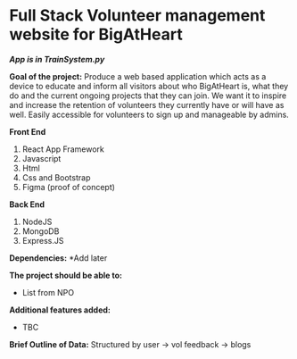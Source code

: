# Full Stack Volunteer management website for BigAtHeart
***App is in TrainSystem.py***

**Goal of the project:** 
Produce a web based application which acts as a device to educate and inform all visitors about who BigAtHeart is, what they do and the current ongoing projects that they can join.
We want it to inspire and increase the retention of volunteers they currently have or will have as well.
Easily accessible for volunteers to sign up and manageable by admins.

**Front End** 
1. React App Framework
2. Javascript
3. Html
4. Css and Bootstrap
5. Figma (proof of concept)

**Back End** 
1. NodeJS
2. MongoDB
3. Express.JS
   
**Dependencies:**
  *Add later
    
**The project should be able to:**
  * List from NPO
    
**Additional features added:**
  * TBC


    
**Brief Outline of Data:** 
Structured by user -> vol
feedback -> blogs


    

